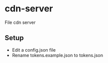 # cdn-server
File cdn server

## Setup
 - Edit a config.json file
 - Rename tokens.example.json to tokens.json
